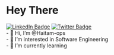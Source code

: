 <h1>Hey There</h1>  
<div id="badges">
    <a href="https://www.linkedin.com/in/haitam-ben-lamsaguem-542b72181/"><img src="https://img.shields.io/badge/LinkedIn-blue?style=for-the-badge&logo=linkedin&logoColor=white" alt="LinkedIn Badge"/></a>
    <a href="https://twitter.com/HLamsaguem"><img src="https://img.shields.io/badge/Twitter-blue?style=for-the-badge&logo=twitter&logoColor=white" alt="Twitter Badge"/></a>
    <img src="https://komarev.com/ghpvc/?username=Haitam-ops style=flat-square&color=blue" alt=""/>
</div>
- 👋 Hi, I’m @Haitam-ops <br>
- 👀 I’m interested in Software Engineering <br>
- 🌱 I’m currently learning <br>

<!---
Haitam-ops/Haitam-ops is a ✨ special ✨ repository because its `README.md` (this file) appears on your GitHub profile.
You can click the Preview link to take a look at your changes.
--->
